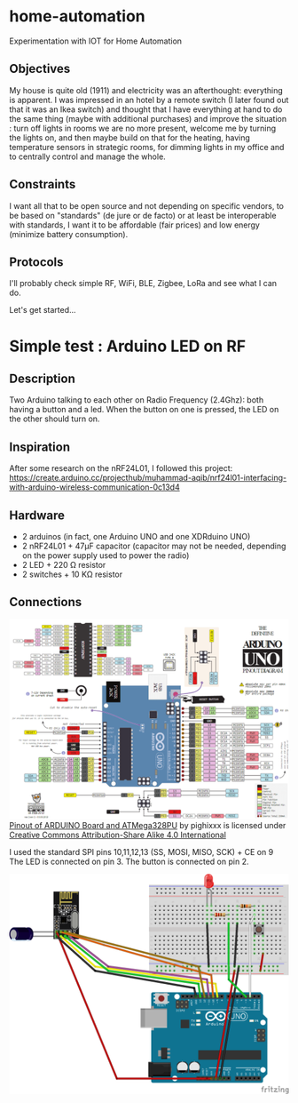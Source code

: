 # home-automation
Experimentation with IOT for Home Automation

## Objectives
My house is quite old (1911) and electricity was an afterthought: everything is apparent.  I was impressed in an hotel by a remote switch (I later found out that it was an Ikea switch) and thought that I have everything at hand to do the same thing (maybe with additional purchases) and improve the situation : turn off lights in rooms we are no more present, welcome me by turning the lights on, and then maybe build on that for the heating, having temperature sensors in strategic rooms, for dimming lights in my office and to centrally control and manage the whole.

## Constraints
I want all that to be open source and not depending on specific vendors, to be based on "standards" (de jure or de facto) or at least be interoperable with standards, I want it to be affordable (fair prices) and low energy (minimize battery consumption).

## Protocols
I'll probably check simple RF, WiFi, BLE, Zigbee, LoRa and see what I can do.

Let's get started... 

# Simple test : Arduino LED on RF

## Description

Two Arduino talking to each other on Radio Frequency (2.4Ghz): both having a button and a led. When the button on one is pressed, the LED on the other should turn on.

## Inspiration

After some research on the nRF24L01, I followed this project: https://create.arduino.cc/projecthub/muhammad-aqib/nrf24l01-interfacing-with-arduino-wireless-communication-0c13d4

## Hardware

* 2 arduinos (in fact, one Arduino UNO and one XDRduino UNO)
* 2 nRF24L01 + 47µF capacitor (capacitor may not be needed, depending on the power supply used to power the radio)
* 2 LED + 220 Ω resistor
* 2 switches + 10 KΩ resistor

## Connections

![Arduino Uno pinout diagram](/media/arduino-uno-pinout-diagram.png)
[Pinout of ARDUINO Board and ATMega328PU](https://commons.wikimedia.org/wiki/File:Pinout_of_ARDUINO_Board_and_ATMega328PU.svg) by pighixxx is licensed under [Creative Commons Attribution-Share Alike 4.0 International](https://creativecommons.org/licenses/by-sa/4.0/deed.en)

I used the standard SPI pins 10,11,12,13 (SS, MOSI, MISO, SCK) + CE on 9
The LED is connected on pin 3.
The button is connected on pin 2.

![Project diagram](/media/ArduinoRF24ButtonLED.png)





